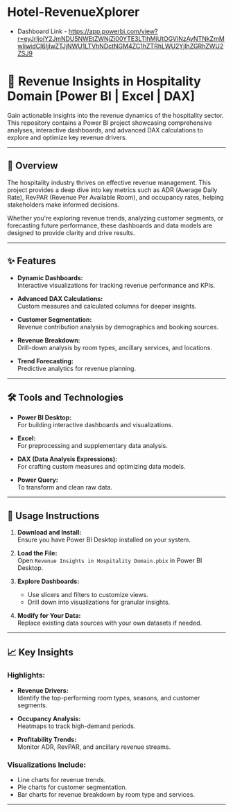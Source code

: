 # Hotel-RevenueXplorer
* Dashboard Link - https://app.powerbi.com/view?r=eyJrIjoiY2JmNDU5NWEtZWNjZi00YTE3LTlhMjUtOGVlNzAyNTNkZmMwIiwidCI6IjIwZTJjNWU1LTVhNDctNGM4ZC1hZTRhLWU2YjlhZGRhZWU2ZSJ9
# 🏨 Revenue Insights in Hospitality Domain  **[Power BI | Excel | DAX]**  

Gain actionable insights into the revenue dynamics of the hospitality sector. This repository contains a Power BI project showcasing comprehensive analyses, interactive dashboards, and advanced DAX calculations to explore and optimize key revenue drivers.  

---

## 📖 Overview  

The hospitality industry thrives on effective revenue management. This project provides a deep dive into key metrics such as ADR (Average Daily Rate), RevPAR (Revenue Per Available Room), and occupancy rates, helping stakeholders make informed decisions.  

Whether you're exploring revenue trends, analyzing customer segments, or forecasting future performance, these dashboards and data models are designed to provide clarity and drive results.  

---

## ✨ Features  

- **Dynamic Dashboards:**  
  Interactive visualizations for tracking revenue performance and KPIs.  

- **Advanced DAX Calculations:**  
  Custom measures and calculated columns for deeper insights.  

- **Customer Segmentation:**  
  Revenue contribution analysis by demographics and booking sources.  

- **Revenue Breakdown:**  
  Drill-down analysis by room types, ancillary services, and locations.  

- **Trend Forecasting:**  
  Predictive analytics for revenue planning.  

---

## 🛠 Tools and Technologies  

- **Power BI Desktop:**  
  For building interactive dashboards and visualizations.  

- **Excel:**  
  For preprocessing and supplementary data analysis.  

- **DAX (Data Analysis Expressions):**  
  For crafting custom measures and optimizing data models.  

- **Power Query:**  
  To transform and clean raw data.  

---

## 🚀 Usage Instructions  

1. **Download and Install:**  
   Ensure you have Power BI Desktop installed on your system.  

2. **Load the File:**  
   Open `Revenue Insights in Hospitality Domain.pbix` in Power BI Desktop.  

3. **Explore Dashboards:**  
   - Use slicers and filters to customize views.  
   - Drill down into visualizations for granular insights.  

4. **Modify for Your Data:**  
   Replace existing data sources with your own datasets if needed.  

---

## 📈 Key Insights  

### Highlights:  
- **Revenue Drivers:**  
  Identify the top-performing room types, seasons, and customer segments.  

- **Occupancy Analysis:**  
  Heatmaps to track high-demand periods.  

- **Profitability Trends:**  
  Monitor ADR, RevPAR, and ancillary revenue streams.  

### Visualizations Include:  
- Line charts for revenue trends.  
- Pie charts for customer segmentation.  
- Bar charts for revenue breakdown by room type and services.  

---

